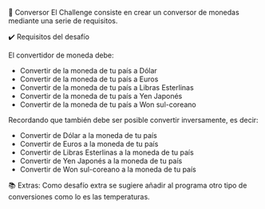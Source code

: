 📝 Conversor
El Challenge consiste en crear un conversor de monedas mediante una serie de requisitos.

✔️ Requisitos del desafío

El convertidor de moneda debe:
 - Convertir de la moneda de tu país a Dólar
 - Convertir de la moneda de tu país  a Euros
 - Convertir de la moneda de tu país  a Libras Esterlinas
 - Convertir de la moneda de tu país  a Yen Japonés
 - Convertir de la moneda de tu país  a Won sul-coreano

Recordando que también debe ser posible convertir inversamente, es decir:

 - Convertir de Dólar a la moneda de tu país
 - Convertir de Euros a la moneda de tu país
 - Convertir de Libras Esterlinas a la moneda de tu país
 - Convertir de Yen Japonés a la moneda de tu país
 - Convertir de Won sul-coreano a la moneda de tu país

📚 Extras:
Como desafío extra se sugiere añadir al programa otro tipo de conversiones como lo es las temperaturas.
